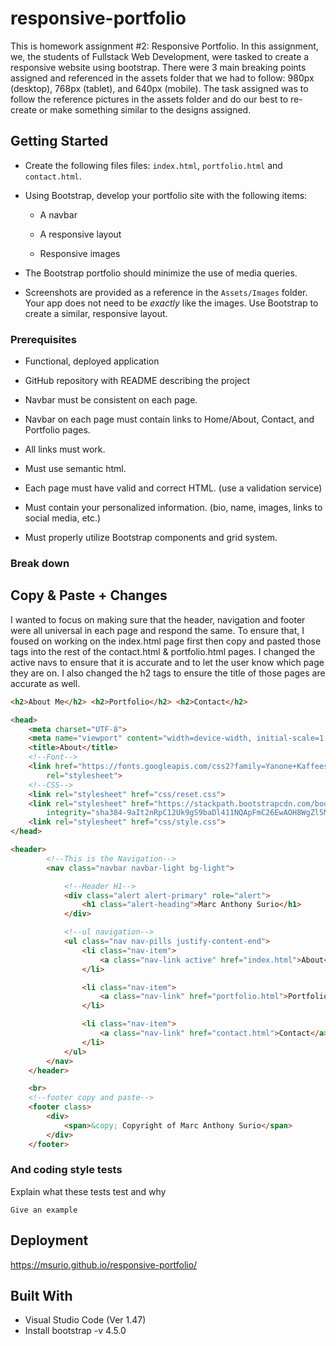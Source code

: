 # responsive-portfolio

This is homework assignment #2: Responsive Portfolio. In this assignment, we, the students of Fullstack Web Development, were tasked to create a responsive website using bootstrap. There were 3 main breaking points assigned and referenced in the assets folder that we had to follow: 980px (desktop), 768px (tablet), and 640px (mobile). The task assigned was to follow the reference pictures in the assets folder and do our best to re-create or make something similar to the designs assigned.
 
 ## Getting Started

* Create the following files files: `index.html`, `portfolio.html` and `contact.html`.

* Using Bootstrap, develop your portfolio site with the following items:

   * A navbar

   * A responsive layout

   * Responsive images

* The Bootstrap portfolio should minimize the use of media queries.

* Screenshots are provided as a reference in the `Assets/Images` folder. Your app does not need to be _exactly_ like the images. Use Bootstrap to create a similar, responsive layout.

### Prerequisites

* Functional, deployed application

* GitHub repository with README describing the project

* Navbar must be consistent on each page.

* Navbar on each page must contain links to Home/About, Contact, and Portfolio pages.

* All links must work.

* Must use semantic html.

* Each page must have valid and correct HTML. (use a validation service)

* Must contain your personalized information. (bio, name, images, links to social media, etc.)

* Must properly utilize Bootstrap components and grid system.


### Break down
  ## Copy & Paste + Changes
I wanted to focus on making sure that the header, navigation and footer were all universal in each page and respond the same. To ensure that, I foused on working on the index.html page first then copy and pasted those tags into the rest of the contact.html & portfolio.html pages. I changed the active navs to ensure that it is accurate and to let the user know which page they are on. I also changed the h2 tags to ensure the title of those pages are accurate as well. 
  
```html
<h2>About Me</h2> <h2>Portfolio</h2> <h2>Contact</h2>
```

```html
<head>
    <meta charset="UTF-8">
    <meta name="viewport" content="width=device-width, initial-scale=1.0">
    <title>About</title>
    <!--Font-->
    <link href="https://fonts.googleapis.com/css2?family=Yanone+Kaffeesatz:wght@200;300;400;500;600;700&display=swap"
        rel="stylesheet">
    <!--CSS-->
    <link rel="stylesheet" href="css/reset.css">
    <link rel="stylesheet" href="https://stackpath.bootstrapcdn.com/bootstrap/4.5.0/css/bootstrap.min.css"
        integrity="sha384-9aIt2nRpC12Uk9gS9baDl411NQApFmC26EwAOH8WgZl5MYYxFfc+NcPb1dKGj7Sk" crossorigin="anonymous">
    <link rel="stylesheet" href="css/style.css">
</head>
```

```html
<header>
        <!--This is the Navigation-->
        <nav class="navbar navbar-light bg-light">

            <!--Header H1-->
            <div class="alert alert-primary" role="alert">
                <h1 class="alert-heading">Marc Anthony Surio</h1>
            </div>

            <!--ul navigation-->
            <ul class="nav nav-pills justify-content-end">
                <li class="nav-item">
                    <a class="nav-link active" href="index.html">About</a>
                </li>

                <li class="nav-item">
                    <a class="nav-link" href="portfolio.html">Portfolio</a>
                </li>

                <li class="nav-item">
                    <a class="nav-link" href="contact.html">Contact</a>
                </li>
            </ul>
        </nav>
    </header>
```

```html
    <br>
    <!--footer copy and paste-->
    <footer class>
        <div>
            <span>&copy; Copyright of Marc Anthony Surio</span>
        </div>
    </footer>
```

### And coding style tests

Explain what these tests test and why

```
Give an example
```

## Deployment

https://msurio.github.io/responsive-portfolio/

## Built With

* Visual Studio Code (Ver 1.47)
* Install bootstrap -v 4.5.0

